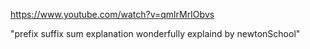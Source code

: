 https://www.youtube.com/watch?v=qmlrMrIObvs

"prefix suffix sum explanation wonderfully explaind by newtonSchool"
